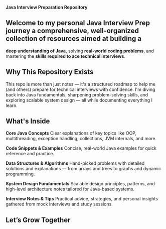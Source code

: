 **Java Interview Preparation Repository**

## Welcome to my personal Java Interview Prep journey  a comprehensive, well-organized collection of resources aimed at building a 
**deep understanding of Java**, solving **real-world coding problems**, and mastering the **skills required to ace technical interviews**.


## Why This Repository Exists

This repo is more than just notes — it's a structured roadmap to help me (and others) prepare for technical interviews with confidence.
I'm diving back into Java fundamentals, sharpening problem-solving skills, and exploring scalable system design — all while documenting everything I learn.

## What's Inside

**Core Java Concepts**
  Clear explanations of key topics like OOP, multithreading, exception handling, collections, JVM internals, and more.

**Code Snippets & Examples**
  Concise, real-world Java examples for quick reference and practice.

**Data Structures & Algorithms**
  Hand-picked problems with detailed solutions and explanations — from arrays and trees to graphs and dynamic programming.
	
**System Design Fundamentals**
  Scalable design principles, patterns, and high-level architecture notes tailored for Java-based systems.

**Interview Notes & Tips**
  Practical advice, strategies, and personal insights gathered from mock interviews and study sessions.


## Let’s Grow Together
